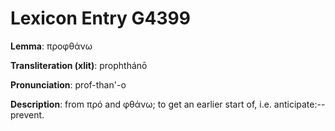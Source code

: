 # Lexicon Entry G4399

**Lemma**: προφθάνω

**Transliteration (xlit)**: prophthánō

**Pronunciation**: prof-than'-o

**Description**:
from πρό and φθάνω; to get an earlier start of, i.e. anticipate:--prevent.
